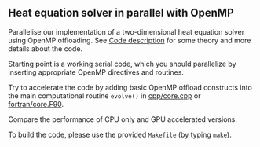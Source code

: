 ## Heat equation solver in parallel with OpenMP

Parallelise our implementation of a two-dimensional heat equation solver using
OpenMP offloading. See [Code description](code-description.md) for some theory and more
details about the code.

Starting point is a working serial code, which you should parallelize
by inserting appropriate OpenMP directives and routines. 

Try to accelerate the code by adding basic OpenMP offload constructs into the main 
computational routine `evolve()` in [cpp/core.cpp](cpp/core.cpp) or [fortran/core.F90](fortran/core.F90). 

Compare the performance of CPU only and GPU accelerated versions.

To build the code, please use the provided `Makefile` (by typing `make`). 
